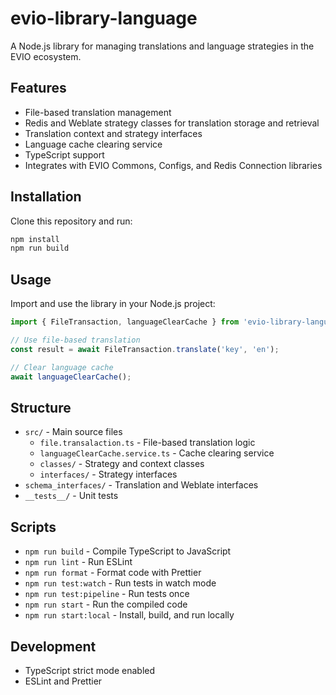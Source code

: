 # evio-library-language

A Node.js library for managing translations and language strategies in the EVIO ecosystem.

## Features

- File-based translation management
- Redis and Weblate strategy classes for translation storage and retrieval
- Translation context and strategy interfaces
- Language cache clearing service
- TypeScript support
- Integrates with EVIO Commons, Configs, and Redis Connection libraries

## Installation

Clone this repository and run:

```bash
npm install
npm run build
```

## Usage

Import and use the library in your Node.js project:

```typescript
import { FileTransaction, languageClearCache } from 'evio-library-language';

// Use file-based translation
const result = await FileTransaction.translate('key', 'en');

// Clear language cache
await languageClearCache();
```

## Structure

- `src/` - Main source files
  - `file.transalaction.ts` - File-based translation logic
  - `languageClearCache.service.ts` - Cache clearing service
  - `classes/` - Strategy and context classes
  - `interfaces/` - Strategy interfaces
- `schema_interfaces/` - Translation and Weblate interfaces
- `__tests__/` - Unit tests

## Scripts

- `npm run build` - Compile TypeScript to JavaScript
- `npm run lint` - Run ESLint
- `npm run format` - Format code with Prettier
- `npm run test:watch` - Run tests in watch mode
- `npm run test:pipeline` - Run tests once
- `npm run start` - Run the compiled code
- `npm run start:local` - Install, build, and run locally

## Development

- TypeScript strict mode enabled
- ESLint and Prettier
